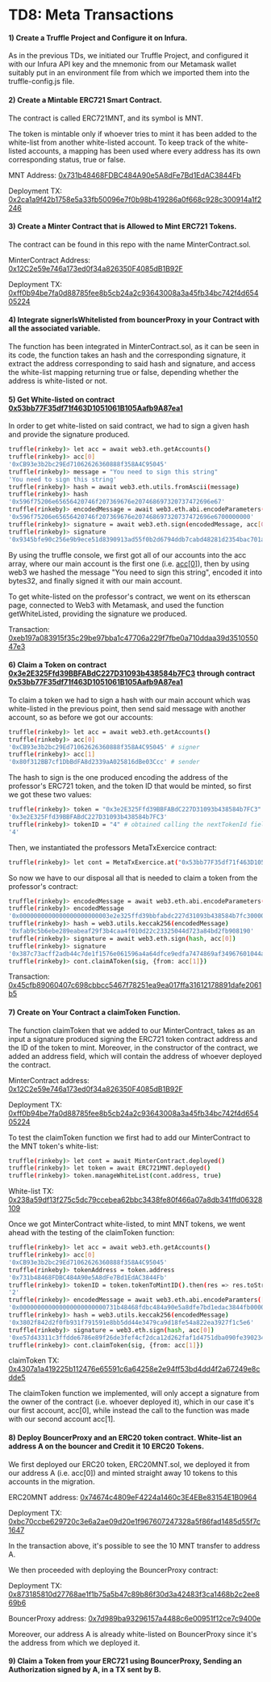 # TD8: Meta Transactions

#### 1) Create a Truffle Project and Configure it on Infura.

As in the previous TDs, we initiated our Truffle Project, and configured it with our Infura API key and the mnemonic from our Metamask wallet suitably put in an environment file from which we imported them into the truffle-config.js file.

#### 2) Create a Mintable ERC721 Smart Contract.

The contract is called ERC721MNT, and its symbol is MNT. 

The token is mintable only if whoever tries to mint it has been added to the white-list from another white-listed account. To keep track of the white-listed accounts, a mapping has been used where every address has its own corresponding status, true or false. 

MNT Address: [0x731b48468FDBC484A90e5A8dFe7Bd1EdAC3844Fb](https://rinkeby.etherscan.io/address/0x731b48468FDBC484A90e5A8dFe7Bd1EdAC3844Fb)

Deployment TX: [0x2ca1a9f42b1758e5a33fb50096e7f0b98b419286a0f668c928c300914a1f2246](https://rinkeby.etherscan.io/tx/0x2ca1a9f42b1758e5a33fb50096e7f0b98b419286a0f668c928c300914a1f2246)

#### 3) Create a Minter Contract that is Allowed to Mint ERC721 Tokens.

The contract can be found in this repo with the name MinterContract.sol.

MinterContract Address: [0x12C2e59e746a173ed0f34a826350F4085dB1B92F](https://rinkeby.etherscan.io/address/0x12C2e59e746a173ed0f34a826350F4085dB1B92F)

Deployment TX: [0xff0b94be7fa0d88785fee8b5cb24a2c93643008a3a45fb34bc742f4d65405224](https://rinkeby.etherscan.io/tx/0xff0b94be7fa0d88785fee8b5cb24a2c93643008a3a45fb34bc742f4d65405224)

#### 4) Integrate signerIsWhitelisted from bouncerProxy in your Contract with all the associated variable.

The function has been integrated in MinterContract.sol, as it can be seen in its code, the function takes an hash and the corresponding signature, it extract the address corresponding to said hash and signature, and access the white-list mapping returning true or false, depending whether the address is white-listed or not.

#### 5) Get White-listed on contract [0x53bb77F35df71f463D1051061B105Aafb9A87ea1](https://rinkeby.etherscan.io/address/0x53bb77f35df71f463d1051061b105aafb9a87ea1)

In order to get white-listed on said contract, we had to sign a given hash and provide the signature produced.

```bash
truffle(rinkeby)> let acc = await web3.eth.getAccounts()
truffle(rinkeby)> acc[0]
'0xCB93e3b2bc29Ed71062626360888f358A4C95045'
truffle(rinkeby)> message = "You need to sign this string"
'You need to sign this string'
truffle(rinkeby)> hash = await web3.eth.utils.fromAscii(message)
truffle(rinkeby)> hash
'0x596f75206e65656420746f207369676e207468697320737472696e67'
truffle(rinkeby)> encodedMessage = await web3.eth.abi.encodeParameters(['bytes32'],[hash])
'0x596f75206e65656420746f207369676e207468697320737472696e6700000000'
truffle(rinkeby)> signature = await web3.eth.sign(encodedMessage, acc[0])
truffle(rinkeby)> signature
'0x9345bfe90c256e9b9ece51d8390913ad55f0b2d6794ddb7cabd48281d2354bac701a883fb7b1e302be1e6a30838d0666b4'
```

By using the truffle console, we first got all of our accounts into the acc array, where our main account is the first one (i.e. [acc[0]](https://rinkeby.etherscan.io/address/0xCB93e3b2bc29Ed71062626360888f358A4C95045)), then by using web3 we hashed the message "You need to sign this string", encoded it into bytes32, and finally signed it with our main account.

To get white-listed on the professor's contract, we went on its etherscan page, connected to Web3 with Metamask, and used the function getWhiteListed, providing the signature we produced.

Transaction: [0xeb197a083915f35c29be97bba1c47706a229f7fbe0a710ddaa39d351055047e3](https://rinkeby.etherscan.io/tx/0xeb197a083915f35c29be97bba1c47706a229f7fbe0a710ddaa39d351055047e3)

#### 6) Claim a Token on contract [0x3e2E325Ffd39BBFABdC227D31093b438584b7FC3](https://rinkeby.etherscan.io/address/0x3e2e325ffd39bbfabdc227d31093b438584b7fc3) through contract [0x53bb77F35df71f463D1051061B105Aafb9A87ea1](https://rinkeby.etherscan.io/address/0x53bb77f35df71f463d1051061b105aafb9a87ea1)

To claim a token we had to sign a hash with our main account which was white-listed in the previous point, then send said message with another account, so as before we got our accounts:

```bash
truffle(rinkeby)> let acc = await web3.eth.getAccounts()
truffle(rinkeby)> acc[0]
'0xCB93e3b2bc29Ed71062626360888f358A4C95045' # signer
truffle(rinkeby)> acc[1]
'0x80f312BB7cf1DbBdFA8d2339aA025816dBe03Ccc' # sender
```

The hash to sign is the one produced encoding the address of the professor's ERC721 token, and the token ID that would be minted, so first we got these two values:

```bash
truffle(rinkeby)> token = "0x3e2E325Ffd39BBFABdC227D31093b438584b7FC3"
'0x3e2E325Ffd39BBFABdC227D31093b438584b7FC3'
truffle(rinkeby)> tokenID = "4" # obtained calling the nextTokenId field of the contract.
'4' 
```

Then, we instantiated the professors MetaTxExercice contract:

```bash
truffle(rinkeby)> let cont = MetaTxExercice.at("0x53bb77F35df71f463D1051061B105Aafb9A87ea1")
```

So now we have to our disposal all that is needed to claim a token from the professor's contract:

```bash
truffle(rinkeby)> encodedMessage = await web3.eth.abi.encodeParameters(['address','uint'],[token, tokenID])
truffle(rinkeby)> encodedMessage
'0x0000000000000000000000003e2e325ffd39bbfabdc227d31093b438584b7fc30000000000000000000000000000000000'
truffle(rinkeby)> hash = web3.utils.keccak256(encodedMessage)
'0xfab9c5b6ebe289eabeaf29f3b4caa4f010d22c23325044d723a84bd2fb908190'
truffle(rinkeby)> signature = await web3.eth.sign(hash, acc[0])
truffle(rinkeby)> signature
'0x387c73acff2adb44c7de1f1576e061596a4a64dfce9edfa7474869af34967601044af2fde23acb96ec3193e1a010afec85'
truffle(rinkeby)> cont.claimAToken(sig, {from: acc[1]})
```

Transaction: [0x45cfb89060407c698cbbcc5467f78251ea9ea017ffa31612178891dafe2061b5](https://rinkeby.etherscan.io/tx/0x45cfb89060407c698cbbcc5467f78251ea9ea017ffa31612178891dafe2061b5)

#### 7) Create on Your Contract a claimToken Function.

The function claimToken that we added to our MinterContract, takes as an input a signature produced signing the ERC721 token contract address and the ID of the token to mint. Moreover, in the constructor of the contract, we added an address field, which will contain the address of whoever deployed the contract.

MinterContract address: [0x12C2e59e746a173ed0f34a826350F4085dB1B92F](https://rinkeby.etherscan.io/address/0x12c2e59e746a173ed0f34a826350f4085db1b92f)  

Deployment TX: [0xff0b94be7fa0d88785fee8b5cb24a2c93643008a3a45fb34bc742f4d65405224](https://rinkeby.etherscan.io/tx/0xff0b94be7fa0d88785fee8b5cb24a2c93643008a3a45fb34bc742f4d65405224)

To test the claimToken function we first had to add our MinterContract to the MNT token's white-list:

```bash
truffle(rinkeby)> let cont = await MinterContract.deployed()
truffle(rinkeby)> let token = await ERC721MNT.deployed()
truffle(rinkeby)> token.manageWhiteList(cont.address, true)
```

White-list TX: [0x238a59df13f275c5dc79ccebea62bbc3438fe80f466a07a8db341ffd06328109](https://rinkeby.etherscan.io/tx/0x238a59df13f275c5dc79ccebea62bbc3438fe80f466a07a8db341ffd06328109)

Once we got MinterContract white-listed, to mint MNT tokens, we went ahead with the testing of the claimToken function:

```bash
truffle(rinkeby)> let acc = await web3.eth.getAccounts()
truffle(rinkeby)> acc[0]
'0xCB93e3b2bc29Ed71062626360888f358A4C95045'
truffle(rinkeby)> tokenAddress = token.address
'0x731b48468FDBC484A90e5A8dFe7Bd1EdAC3844Fb'
truffle(rinkeby)> tokenID = token.tokenToMintID().then(res => res.toString())
'2'
truffle(rinkeby)> encodedMessage = await web3.eth.abi.encodeParamters(['address','uint'],[tokenAddress,tokenID])
'0x000000000000000000000000731b48468fdbc484a90e5a8dfe7bd1edac3844fb0000000000000000000000000000000000000000000000000000000000000002'
truffle(rinkeby)> hash = web3.utils.keccak256(encodedMessage)
'0x3802f842d2f0fb931f791591e8bb5dd44e3479ca9d18fe54a822ea3927f1c5e6'
truffle(rinkeby)> signature = web3.eth.sign(hash, acc[0])
'0xe57d43311c3ffdde6786e89f26de3fef4cf2dca12d262faf1d4751dba090fe390234f8b62b1b68f6f52224c98b160c345bbd1e2cdd00ba82471b94235f1842821c'
truffle(rinkeby)> cont.claimToken(sig, {from: acc[1]})
```

claimToken TX: [0x4307a1a419225b112476e65591c6a64258e2e94ff53bd4dd4f2a67249e8cdde5](https://rinkeby.etherscan.io/tx/0x4307a1a419225b112476e65591c6a64258e2e94ff53bd4dd4f2a67249e8cdde5)

The claimToken function we implemented, will only accept a signature from the owner of the contract (i.e. whoever deployed it), which in our case it's our first account, acc[0], while instead the call to the function was made with our second account acc[1].

#### 8) Deploy BouncerProxy and an ERC20 token contract. White-list an address A on the bouncer and Credit it 10 ERC20 Tokens.

We first deployed our ERC20 token, ERC20MNT.sol, we deployed it from our address A (i.e. acc[0]) and minted straight away 10 tokens to this accounts in the migration.

ERC20MNT address: [0x74674c4809eF4224a1460c3E4EBe83154E1B0964](https://rinkeby.etherscan.io/address/0x74674c4809eF4224a1460c3E4EBe83154E1B0964)

Deployment TX: [0xbc70ccbe629720c3e6a2ae09d20e1f967607247328a5f86fad1485d55f7c1647](0xbc70ccbe629720c3e6a2ae09d20e1f967607247328a5f86fad1485d55f7c1647)

In the transaction above, it's possible to see the 10 MNT transfer to address A.

We then proceeded with deploying the BouncerProxy contract:

Deployment TX: [0x873185810d27768ae1f1b75a5b47c89b86f30d3a42483f3ca1468b2c2ee869b6](https://rinkeby.etherscan.io/tx/0x873185810d27768ae1f1b75a5b47c89b86f30d3a42483f3ca1468b2c2ee869b6)

BouncerProxy address: [0x7d989ba93296157a4488c6e00951f12ce7c9400e](https://rinkeby.etherscan.io/address/0x7d989ba93296157a4488c6e00951f12ce7c9400e)

Moreover, our address A is already white-listed on BouncerProxy since it's the address from which we deployed it.

#### 9) Claim a Token from your ERC721 using BouncerProxy, Sending an Authorization signed by A, in a TX sent by B.

